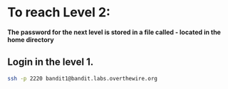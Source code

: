 # To reach Level 2:

**The password for the next level is stored in a file called - located in the home directory**

## Login in the level 1.
```bash
ssh -p 2220 bandit1@bandit.labs.overthewire.org
```
